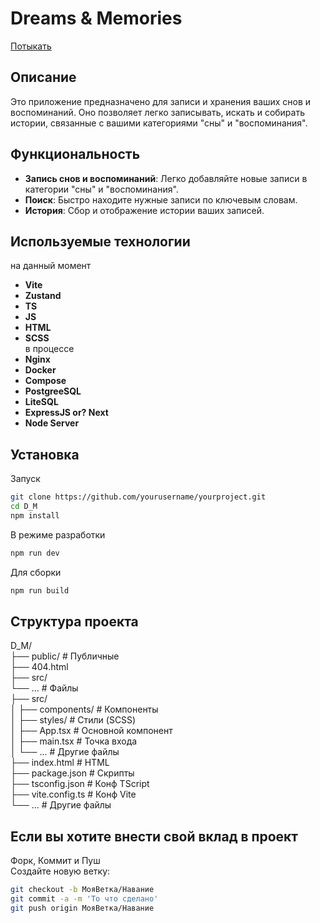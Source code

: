 # Dreams & Memories  

[Потыкать](https://webdotg.github.io/D_M/)  

## Описание

Это приложение предназначено для записи и хранения ваших снов и воспоминаний. Оно позволяет легко записывать, искать и собирать истории, связанные с вашими категориями "сны" и "воспоминания".

## Функциональность

- **Запись снов и воспоминаний**: Легко добавляйте новые записи в категории "сны" и "воспоминания".
- **Поиск**: Быстро находите нужные записи по ключевым словам.
- **История**: Сбор и отображение истории ваших записей.

## Используемые технологии
на данный момент
- **Vite**  
- **Zustand**  
- **TS**
- **JS**  
- **HTML**
- **SCSS**  
в процессе  
- **Nginx**  
- **Docker**  
- **Compose**  
- **PostgreeSQL**  
- **LiteSQL**  
- **ExpressJS or? Next**  
- **Node Server**
## Установка
Запуск
  ```bash
  git clone https://github.com/yourusername/yourproject.git
  cd D_M
  npm install
  ```
В режиме разработки 
  ```bash
 npm run dev
 ```
 Для сборки
   ```bash
 npm run build
 ```

## Структура проекта    
D_M/  
├── public/                      # Публичные   
    ├── 404.html  
    ├── src/  
    └── ...                      # Файлы   
    ├── src/                      
│   ├── components/              # Компоненты    
│   ├── styles/                  # Стили (SCSS)  
│   ├── App.tsx                  # Основной компонент   
│   ├── main.tsx                 # Точка входа   
│   └── ...                      # Другие файлы   
├── index.html                   # HTML  
├── package.json                 # Скрипты  
├── tsconfig.json                # Конф TScript  
├── vite.config.ts               # Конф Vite  
└── ...                          # Другие файлы   

## Если вы хотите внести свой вклад в проект

Форк, Коммит и Пуш   
Создайте новую ветку: 
```bash  
git checkout -b МояВетка/Навание  
git commit -a -m 'То что сделано'  
git push origin МояВетка/Навание  
```
